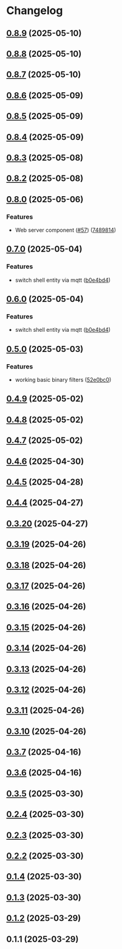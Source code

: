 # Changelog

## [0.8.9](https://github.com/UbiHome/UbiHome/compare/v0.8.8...ubihome-web_server-v0.8.9) (2025-05-10)

## [0.8.8](https://github.com/UbiHome/UbiHome/compare/v0.8.7...ubihome-web_server-v0.8.8) (2025-05-10)

## [0.8.7](https://github.com/UbiHome/UbiHome/compare/v0.8.6...ubihome-web_server-v0.8.7) (2025-05-10)

## [0.8.6](https://github.com/UbiHome/UbiHome/compare/v0.8.5...ubihome-web_server-v0.8.6) (2025-05-09)

## [0.8.5](https://github.com/UbiHome/UbiHome/compare/v0.8.4...ubihome-web_server-v0.8.5) (2025-05-09)

## [0.8.4](https://github.com/UbiHome/UbiHome/compare/v0.8.3...ubihome-web_server-v0.8.4) (2025-05-09)

## [0.8.3](https://github.com/UbiHome/UbiHome/compare/v0.8.2...ubihome-web_server-v0.8.3) (2025-05-08)

## [0.8.2](https://github.com/UbiHome/UbiHome/compare/v0.8.0...ubihome-web_server-v0.8.2) (2025-05-08)

## [0.8.0](https://github.com/UbiHome/UbiHome/compare/v0.7.0...ubihome-web_server-v0.8.0) (2025-05-06)


### Features

* Web server component ([#57](https://github.com/UbiHome/UbiHome/issues/57)) ([7489814](https://github.com/UbiHome/UbiHome/commit/7489814821233bbc0c98ccd2b8894d1693c7355a))

## [0.7.0](https://github.com/UbiHome/UbiHome/compare/v0.6.0...ubihome-web_server-v0.7.0) (2025-05-04)


### Features

* switch shell entity via mqtt ([b0e4bd4](https://github.com/UbiHome/UbiHome/commit/b0e4bd45affcb8494ddc53903a132d9edb871509))

## [0.6.0](https://github.com/UbiHome/UbiHome/compare/v0.5.0...ubihome-web_server-v0.6.0) (2025-05-04)


### Features

* switch shell entity via mqtt ([b0e4bd4](https://github.com/UbiHome/UbiHome/commit/b0e4bd45affcb8494ddc53903a132d9edb871509))

## [0.5.0](https://github.com/UbiHome/UbiHome/compare/v0.4.9...ubihome-web_server-v0.5.0) (2025-05-03)


### Features

* working basic binary filters ([52e0bc0](https://github.com/UbiHome/UbiHome/commit/52e0bc0f6b6c028165252675881714b6764bbdea))

## [0.4.9](https://github.com/UbiHome/UbiHome/compare/v0.4.8...ubihome-web_server-v0.4.9) (2025-05-02)

## [0.4.8](https://github.com/UbiHome/UbiHome/compare/v0.4.7...ubihome-web_server-v0.4.8) (2025-05-02)

## [0.4.7](https://github.com/DanielHabenicht/UbiHome/compare/v0.4.6...ubihome-web_server-v0.4.7) (2025-05-02)

## [0.4.6](https://github.com/DanielHabenicht/UbiHome/compare/v0.4.5...ubihome-web_server-v0.4.6) (2025-04-30)

## [0.4.5](https://github.com/DanielHabenicht/UbiHome/compare/v0.4.4...ubihome-web_server-v0.4.5) (2025-04-28)

## [0.4.4](https://github.com/DanielHabenicht/UbiHome/compare/v0.3.20...ubihome-web_server-v0.4.4) (2025-04-27)

## [0.3.20](https://github.com/DanielHabenicht/UbiHome/compare/v0.3.19...ubihome-web_server-v0.3.20) (2025-04-27)

## [0.3.19](https://github.com/DanielHabenicht/UbiHome/compare/v0.3.18...ubihome-web_server-v0.3.19) (2025-04-26)

## [0.3.18](https://github.com/DanielHabenicht/UbiHome/compare/v0.3.17...ubihome-web_server-v0.3.18) (2025-04-26)

## [0.3.17](https://github.com/DanielHabenicht/UbiHome/compare/v0.3.16...ubihome-web_server-v0.3.17) (2025-04-26)

## [0.3.16](https://github.com/DanielHabenicht/UbiHome/compare/v0.3.15...ubihome-web_server-v0.3.16) (2025-04-26)

## [0.3.15](https://github.com/DanielHabenicht/UbiHome/compare/v0.3.14...ubihome-web_server-v0.3.15) (2025-04-26)

## [0.3.14](https://github.com/DanielHabenicht/UbiHome/compare/v0.3.13...ubihome-web_server-v0.3.14) (2025-04-26)

## [0.3.13](https://github.com/DanielHabenicht/UbiHome/compare/v0.3.12...ubihome-web_server-v0.3.13) (2025-04-26)

## [0.3.12](https://github.com/DanielHabenicht/UbiHome/compare/v0.3.11...ubihome-web_server-v0.3.12) (2025-04-26)

## [0.3.11](https://github.com/DanielHabenicht/UbiHome/compare/v0.3.10...ubihome-web_server-v0.3.11) (2025-04-26)

## [0.3.10](https://github.com/DanielHabenicht/UbiHome/compare/v0.3.7...ubihome-web_server-v0.3.10) (2025-04-26)

## [0.3.7](https://github.com/DanielHabenicht/UbiHome/compare/v0.3.6...ubihome-web_server-v0.3.7) (2025-04-16)

## [0.3.6](https://github.com/DanielHabenicht/UbiHome/compare/v0.3.5...ubihome-web_server-v0.3.6) (2025-04-16)

## [0.3.5](https://github.com/DanielHabenicht/UbiHome/compare/v0.3.2...ubihome-web_server-v0.3.5) (2025-03-30)

## [0.2.4](https://github.com/DanielHabenicht/UbiHome/compare/ubihome-web_server-v0.2.3...ubihome-web_server-v0.2.4) (2025-03-30)

## [0.2.3](https://github.com/DanielHabenicht/UbiHome/compare/v0.2.2...ubihome-web_server-v0.2.3) (2025-03-30)

## [0.2.2](https://github.com/DanielHabenicht/UbiHome/compare/ubihome-web_server-v0.1.4...ubihome-web_server-v0.2.2) (2025-03-30)

## [0.1.4](https://github.com/DanielHabenicht/UbiHome/compare/v0.1.3...ubihome-web_server-v0.1.4) (2025-03-30)

## [0.1.3](https://github.com/DanielHabenicht/UbiHome/compare/ubihome-web_server-v0.1.2...ubihome-web_server-v0.1.3) (2025-03-30)

## [0.1.2](https://github.com/DanielHabenicht/UbiHome/compare/ubihome-web_server-v0.1.1...ubihome-web_server-v0.1.2) (2025-03-29)

## 0.1.1 (2025-03-29)
